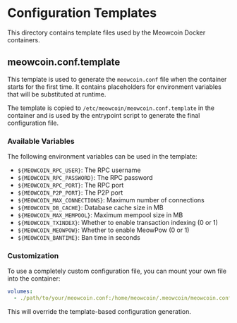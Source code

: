 # Configuration Templates

This directory contains template files used by the Meowcoin Docker containers.

## meowcoin.conf.template

This template is used to generate the `meowcoin.conf` file when the container starts for the first time. It contains placeholders for environment variables that will be substituted at runtime.

The template is copied to `/etc/meowcoin/meowcoin.conf.template` in the container and is used by the entrypoint script to generate the final configuration file.

### Available Variables

The following environment variables can be used in the template:

- `${MEOWCOIN_RPC_USER}`: The RPC username
- `${MEOWCOIN_RPC_PASSWORD}`: The RPC password
- `${MEOWCOIN_RPC_PORT}`: The RPC port
- `${MEOWCOIN_P2P_PORT}`: The P2P port
- `${MEOWCOIN_MAX_CONNECTIONS}`: Maximum number of connections
- `${MEOWCOIN_DB_CACHE}`: Database cache size in MB
- `${MEOWCOIN_MAX_MEMPOOL}`: Maximum mempool size in MB
- `${MEOWCOIN_TXINDEX}`: Whether to enable transaction indexing (0 or 1)
- `${MEOWCOIN_MEOWPOW}`: Whether to enable MeowPow (0 or 1)
- `${MEOWCOIN_BANTIME}`: Ban time in seconds

### Customization

To use a completely custom configuration file, you can mount your own file into the container:

```yaml
volumes:
  - ./path/to/your/meowcoin.conf:/home/meowcoin/.meowcoin/meowcoin.conf:ro
```

This will override the template-based configuration generation.